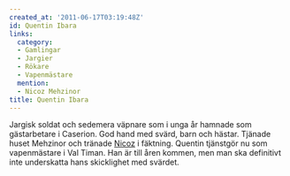 ```yaml
---
created_at: '2011-06-17T03:19:48Z'
id: Quentin Ibara
links:
  category:
  - Gamlingar
  - Jargier
  - Rökare
  - Vapenmästare
  mention:
  - Nicoz Mehzinor
title: Quentin Ibara
---
```


Jargisk soldat och sedemera väpnare som i unga år hamnade som gästarbetare i Caserion. God hand med
svärd, barn och hästar. Tjänade huset Mehzinor och tränade [Nicoz] i fäktning. Quentin tjänstgör nu
som vapenmästare i Val Timan. Han är till åren kommen, men man ska definitivt inte underskatta hans
skicklighet med svärdet.

  [Nicoz]: Nicoz_Mehzinor